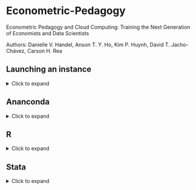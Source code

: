 # Econometric-Pedagogy
 Econometric Pedagogy and Cloud Computing: Training the Next Generation of Economists and Data Scientists
 
 Authors: Danielle V. Handel, Anson T. Y. Ho, Kim P. Huynh, David T. Jacho-Chávez, Carson H. Rea

## Launching an instance
<details>
  <summary>Click to expand</summary>

  <img src="https://github.com/daniellehandel/Econometric-Pedagogy/blob/master/img/1_nav_to_console_.gif" width="800" height="370" />

Log into your AWS Educate account. The "My Classrooms" tab on the top banner in the interface directs to the complete list of classrooms supported on the account. From there,   select the desired classroom by clicking the blue "Go to classroom" button. The third party, Vocareum, will launch, allowing the management of the classroom. To launch an      instance, select "AWS console". TO launch the instance, select EC2 from the list of services AWS provides. 

  <img src="https://github.com/daniellehandel/Econometric-Pedagogy/blob/master/img/2_start_instance.gif" width="800" height="370" />


Launching an instance supported by EC2 is a seven step process. Follow the following instructions to ensure the instance has the maximum security and memory for the free teir   offered by AWS. 

First, select an Ubunto server as the desired Amazon Machine Image (AMI). 20.4 was selected in this demonstration, although any can be selcted, given Ubunto is the AMI. 

The next tab requests an instance type to be selected. The "general purpose" option will be preselected and be elgible for AWS's free tier. Click "Next: Configure Image" to   continue.
 
Immediately continue to "Next: Add Storage".


  <img src= "https://github.com/daniellehandel/Econometric-Pedagogy/blob/master/img/3_security_group.gif"  width="800" height="370" />
    
Change the storage from the default to the maximum the free tier provides, 30 GiB. Continue to “Next: Add Tags”.

Tags are an optional feature to allow for categorization and organization. Continue to "Next: Configure Security Groups".

The SSH rule there by default will have the standard Port Range of 22 and a “Custom” source. Change the source to “Anywhere” Add a second custom TCP security rule by clicking the “Add Rule” button. Modify the rule to have a port range of 8000; notice the source change to “Custom” from “Anywhere”. Add a description of “JupyterHub”. Continue to the final stage by clicking the blue “Review and Launch” button. 

Given all steps have been followed by this point, select “Launch”.


  <img src= "https://github.com/daniellehandel/Econometric-Pedagogy/blob/master/img/5_launch_and_key.gif"  width="800" height="370" />
    
Selecting “Launch” will prompt the user to select an existing key pair or create a new one. A key pair serves as a sort of password to connect the instance to a SSH server or client. Name and download your key pair. 

:warning: Do not lose the key, or all progress will be lost. Keep track of where the key is stored, as it will need to be accessed later.


  <img src= "https://github.com/daniellehandel/Econometric-Pedagogy/blob/master/img/4_IP_into_bitvise.gif"  width="800" height="370" />
    
The instance should now be visible in the EC2 homepage. Located towards the bottom of the screen, the description of the instance should be visible. Download and open Bitvise as an SSH client. Copy the IPv4 Public IP address and paste it into “Host” on Bitvise. Insert 22 as the port. 

:bulb: MacOS users may choose to use the Terminus App off of the AppStore in lieu of Bitvise.


  <img src= "https://github.com/daniellehandel/Econometric-Pedagogy/blob/master/img/6_put in key.gif"  width="800" height="370" />
    
The proper username to connect Bitvise to the instance is “ubuntu”. Change the following line “Initial method” to Publickey. Select the proper key in from the newly created “client key” line. Click log in to selct the key downloaded earlier. An optional comment can be left for organization purposes if desired.

The instance is now launched and hosted on a client. 
Continue reading the “Anaconda” section to download the distribution onto the newly created instance. 

  master
  
</details>

## Ananconda
<details>
  <summary>Click to expand</summary>
  
  ###### Loading Anaconda
  
  The following directions are for use in the Bitvise (or other choise SSH software) terminal:
  
  To request root access:
  
  ```console
  ubuntu@ip-xx-xxx:~$ sudo -i
  ```
  After launching an instance with your selected cloud service provider, update the Ubuntu repository and upgrade packages by:
  
  ```console
  ubuntu@ip-xx-xxx:~$ apt-get update
  ubuntu@ip-xx-xxx:~$ apt-get upgrade
  ```
  To install Anaconda:
  ```console
  ubuntu@ip-xx-xxx:~$ wget https://repo.anaconda.com/archive/Anaconda3-2020.02-Linux-x86_64.sh
  ubuntu@ip-xx-xxx:~$ bash Anaconda3-2020.02-Linux-x86_64.sh
  ```
  When prompted with
  ```console
  [/root/anaconda3] >>>
  ```
  enter `/usr/anaconda3`
  
  Refresh:
  ```console
  ubuntu@ip-xx-xxx:~$ source .bashrc
  ```
  Open a text editor (nano is used here):
  
  ```console
  ubuntu@ip-xx-xxx:~$ nano /etc/profile
  ```
 
</details>

## R
<details>
  <summary>Click to expand</summary>
  
  ###### Adding R 
  
 
</details>

## Stata
<details>
  <summary>Click to expand</summary>
  
  ###### Adding Stata

</details>


